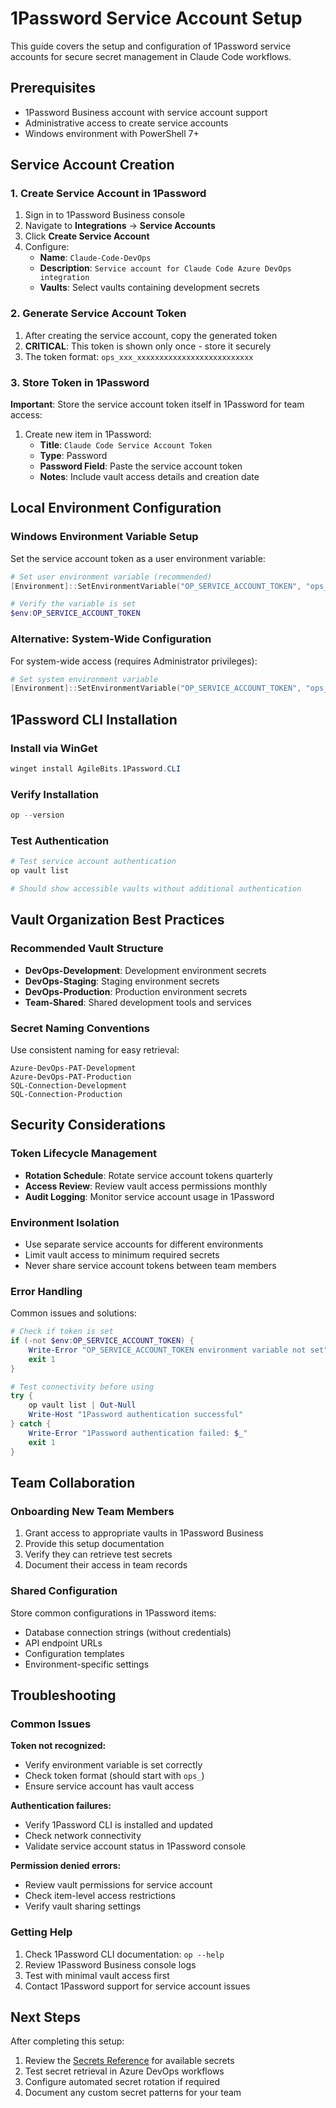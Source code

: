 # 1Password Service Account Setup

This guide covers the setup and configuration of 1Password service accounts for secure secret management in Claude Code workflows.

## Prerequisites

- 1Password Business account with service account support
- Administrative access to create service accounts
- Windows environment with PowerShell 7+

## Service Account Creation

### 1. Create Service Account in 1Password

1. Sign in to 1Password Business console
2. Navigate to **Integrations** → **Service Accounts**
3. Click **Create Service Account**
4. Configure:
   - **Name**: `Claude-Code-DevOps`
   - **Description**: `Service account for Claude Code Azure DevOps integration`
   - **Vaults**: Select vaults containing development secrets

### 2. Generate Service Account Token

1. After creating the service account, copy the generated token
2. **CRITICAL**: This token is shown only once - store it securely
3. The token format: `ops_xxx_xxxxxxxxxxxxxxxxxxxxxxxxxx`

### 3. Store Token in 1Password

**Important**: Store the service account token itself in 1Password for team access:

1. Create new item in 1Password:
   - **Title**: `Claude Code Service Account Token`
   - **Type**: Password
   - **Password Field**: Paste the service account token
   - **Notes**: Include vault access details and creation date

## Local Environment Configuration

### Windows Environment Variable Setup

Set the service account token as a user environment variable:

```powershell
# Set user environment variable (recommended)
[Environment]::SetEnvironmentVariable("OP_SERVICE_ACCOUNT_TOKEN", "ops_xxx_xxxxxxxxxxxxxxxxxxxxxxxxxx", "User")

# Verify the variable is set
$env:OP_SERVICE_ACCOUNT_TOKEN
```

### Alternative: System-Wide Configuration

For system-wide access (requires Administrator privileges):

```powershell
# Set system environment variable
[Environment]::SetEnvironmentVariable("OP_SERVICE_ACCOUNT_TOKEN", "ops_xxx_xxxxxxxxxxxxxxxxxxxxxxxxxx", "Machine")
```

## 1Password CLI Installation

### Install via WinGet

```powershell
winget install AgileBits.1Password.CLI
```

### Verify Installation

```powershell
op --version
```

### Test Authentication

```powershell
# Test service account authentication
op vault list

# Should show accessible vaults without additional authentication
```

## Vault Organization Best Practices

### Recommended Vault Structure

- **DevOps-Development**: Development environment secrets
- **DevOps-Staging**: Staging environment secrets  
- **DevOps-Production**: Production environment secrets
- **Team-Shared**: Shared development tools and services

### Secret Naming Conventions

Use consistent naming for easy retrieval:

```
Azure-DevOps-PAT-Development
Azure-DevOps-PAT-Production
SQL-Connection-Development
SQL-Connection-Production
```

## Security Considerations

### Token Lifecycle Management

- **Rotation Schedule**: Rotate service account tokens quarterly
- **Access Review**: Review vault access permissions monthly
- **Audit Logging**: Monitor service account usage in 1Password

### Environment Isolation

- Use separate service accounts for different environments
- Limit vault access to minimum required secrets
- Never share service account tokens between team members

### Error Handling

Common issues and solutions:

```powershell
# Check if token is set
if (-not $env:OP_SERVICE_ACCOUNT_TOKEN) {
    Write-Error "OP_SERVICE_ACCOUNT_TOKEN environment variable not set"
    exit 1
}

# Test connectivity before using
try {
    op vault list | Out-Null
    Write-Host "1Password authentication successful"
} catch {
    Write-Error "1Password authentication failed: $_"
    exit 1
}
```

## Team Collaboration

### Onboarding New Team Members

1. Grant access to appropriate vaults in 1Password Business
2. Provide this setup documentation
3. Verify they can retrieve test secrets
4. Document their access in team records

### Shared Configuration

Store common configurations in 1Password items:

- Database connection strings (without credentials)
- API endpoint URLs
- Configuration templates
- Environment-specific settings

## Troubleshooting

### Common Issues

**Token not recognized:**
- Verify environment variable is set correctly
- Check token format (should start with `ops_`)
- Ensure service account has vault access

**Authentication failures:**
- Verify 1Password CLI is installed and updated
- Check network connectivity
- Validate service account status in 1Password console

**Permission denied errors:**
- Review vault permissions for service account
- Check item-level access restrictions
- Verify vault sharing settings

### Getting Help

1. Check 1Password CLI documentation: `op --help`
2. Review 1Password Business console logs
3. Test with minimal vault access first
4. Contact 1Password support for service account issues

## Next Steps

After completing this setup:

1. Review the [Secrets Reference](secrets-reference.md) for available secrets
2. Test secret retrieval in Azure DevOps workflows
3. Configure automated secret rotation if required
4. Document any custom secret patterns for your team